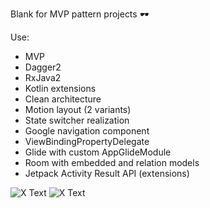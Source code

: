 Blank for MVP pattern projects 🕶

Use:
- MVP
- Dagger2
- RxJava2
- Kotlin extensions
- Clean architecture 
- Motion layout (2 variants)
- State switcher realization
- Google navigation component
- ViewBindingPropertyDelegate
- Glide with custom AppGlideModule
- Room with embedded and relation models
- Jetpack Activity Result API (extensions)



![X Text](https://s4.gifyu.com/images/ezgif.com-gif-makerdd1ace411dfef53f.gif)
![X Text](https://s4.gifyu.com/images/ezgif.com-gif-maker-1dc225f251d251920.md.gif)
